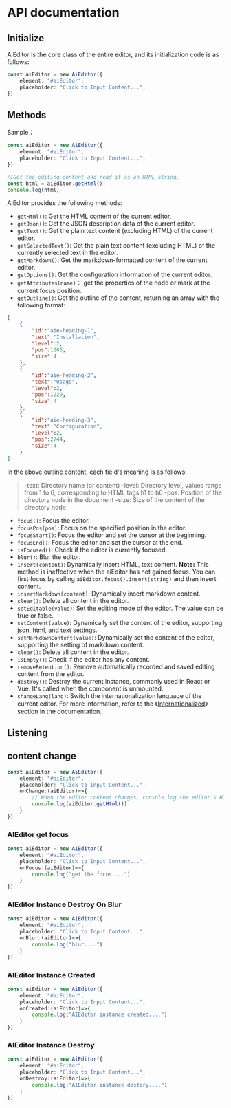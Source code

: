 # API documentation

## Initialize

AiEditor is the core class of the entire editor, and its initialization code is as follows:

```typescript
const aiEditor = new AiEditor({
    element: "#aiEditor",
    placeholder: "Click to Input Content...",
})
```

## Methods

Sample：

```typescript
const aiEditor = new AiEditor({
    element: "#aiEditor",
    placeholder: "Click to Input Content...",
})

//Get the editing content and read it as an HTML string.
const html = aiEditor.getHtml();
console.log(html)
```

AiEditor provides the following methods:

- `getHtml()`: Get the HTML content of the current editor.
- `getJson()`: Get the JSON description data of the current editor.
- `getText()`: Get the plain text content (excluding HTML) of the current editor.
- `getSelectedText()`: Get the plain text content (excluding HTML) of the currently selected text in the editor.
- `getMarkdown()`: Get the markdown-formatted content of the current editor.
- `getOptions()`: Get the configuration information of the current editor.
- `getAttributes(name)`： get the properties of the node or mark at the current focus position.
- `getOutline()`: Get the outline of the content, returning an array with the following format:

```json
[
    {
        "id":"aie-heading-1",
        "text":"Installation",
        "level":2,
        "pos":1203,
        "size":4
    },
    {
        "id":"aie-heading-2",
        "text":"Usage",
        "level":2,
        "pos":1229,
        "size":4
    },
    {
        "id":"aie-heading-3",
        "text":"Configuration",
        "level":2,
        "pos":2744,
        "size":4
    }
]
```


In the above outline content, each field's meaning is as follows:
> -text: Directory name (or content)
> -level: Directory level, values range from 1 to 6, corresponding to HTML tags h1 to h6
> -pos: Position of the directory node in the document
> -size: Size of the content of the directory node

- `focus()`: Focus the editor.
- `focusPos(pos)`: Focus on the specified position in the editor.
- `focusStart()`: Focus the editor and set the cursor at the beginning.
- `focusEnd()`: Focus the editor and set the cursor at the end.
- `isFocused()`: Check if the editor is currently focused.
- `blur()`: Blur the editor.
- `insert(content)`: Dynamically insert HTML, text content. **Note:** This method is ineffective when the aiEditor has not gained focus. You can first focus by calling `aiEditor.focus().insert(string)` and then insert content.
- `insertMarkdown(content)`: Dynamically insert markdown content.
- `clear()`: Delete all content in the editor.
- `setEditable(value)`: Set the editing mode of the editor. The value can be true or false.
- `setContent(value)`: Dynamically set the content of the editor, supporting json, html, and text settings.
- `setMarkdownContent(value)`: Dynamically set the content of the editor, supporting the setting of markdown content.
- `clear()`: Delete all content in the editor.
- `isEmpty()`: Check if the editor has any content.
- `removeRetention()`: Remove automatically recorded and saved editing content from the editor.
- `destroy()`: Destroy the current instance, commonly used in React or Vue. It's called when the component is unmounted.
- `changeLang(lang)`: Switch the internationalization language of the current editor. For more information, refer to the 《[Internationalized](../config/i18n.md)》 section in the documentation.


## Listening


## content change
```typescript
const aiEditor = new AiEditor({
    element: "#aiEditor",
    placeholder: "Click to Input Content...",
    onChange:(aiEditor)=>{
        // When the editor content changes, console.log the editor's HTML content...
        console.log(aiEditor.getHtml())
    }
})
```


### AIEditor get focus

```typescript
const aiEditor = new AiEditor({
    element: "#aiEditor",
    placeholder: "Click to Input Content...",
    onFocus:(aiEditor)=>{
        console.log("get the focus....")
    }
})
```

### AIEditor Instance Destroy On Blur

```typescript
const aiEditor = new AiEditor({
    element: "#aiEditor",
    placeholder: "Click to Input Content...",
    onBlur:(aiEditor)=>{
        console.log("blur....")
    }
})
```


### AIEditor Instance Created

```typescript
const aiEditor = new AiEditor({
    element: "#aiEditor",
    placeholder: "Click to Input Content...",
    onCreated:(aiEditor)=>{
        console.log("AIEditor instance created....")
    }
})
```

### AIEditor Instance Destroy

```typescript
const aiEditor = new AiEditor({
    element: "#aiEditor",
    placeholder: "Click to Input Content...",
    onDestroy:(aiEditor)=>{
        console.log("AIEditor instance destory....")
    }
})
```
